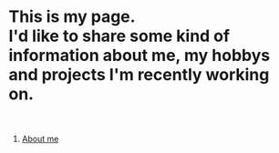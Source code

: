 # This is my page.<br/> I'd like to share some kind of information about me, my hobbys and projects I'm recently working on.<br/><br/>
1. [About me](https://wlabedz.github.io/about/about_me.md)
